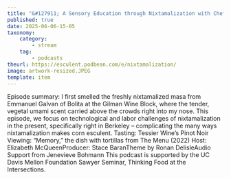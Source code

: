 ```yaml
---
title: "&#127911; A Sensory Education through Nixtamalization with Chef Emmanuel Galvan"
published: true
date: 2025-06-06-15-05
taxonomy:
    category:
        - stream
    tag:
        - podcasts
theurl: https://esculent.podbean.com/e/nixtamalization/
image: artwork-resized.JPEG
template: item
---
```


Episode summary: I first smelled the freshly nixtamalized masa from Emmanuel Galvan of Bolita at the Gilman Wine Block, where the tender, vegetal umami scent carried above the crowds right into my nose. This episode, we focus on technological and labor challenges of nixtamalization in the present, specifically right in Berkeley &ndash; complicating the many ways nixtamalization makes corn esculent. Tasting: Tessier Wine&rsquo;s Pinot Noir Viewing: &ldquo;Memory,&rdquo; the dish with tortillas from The Menu (2022) Host: Elizabeth McQueenProducer: Stace BaranTheme by Ronan DelisleAudio Support from Jenevieve Bohmann This podcast is supported by the UC Davis Mellon Foundation Sawyer Seminar, Thinking Food at the Intersections.
